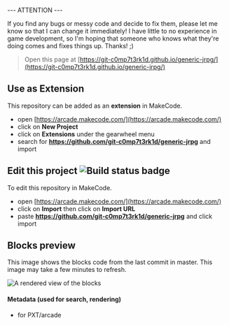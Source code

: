  
--- ATTENTION ---

If you find any bugs or messy code and decide to fix them, please let me know so that I can change it immediately!
 I have little to no experience in game development, so I'm hoping that someone who knows what they're doing comes and fixes things up.
 Thanks! ;)

> Open this page at [https://git-c0mp7t3rk1d.github.io/generic-jrpg/](https://git-c0mp7t3rk1d.github.io/generic-jrpg/)

## Use as Extension

This repository can be added as an **extension** in MakeCode.

* open [https://arcade.makecode.com/](https://arcade.makecode.com/)
* click on **New Project**
* click on **Extensions** under the gearwheel menu
* search for **https://github.com/git-c0mp7t3rk1d/generic-jrpg** and import

## Edit this project ![Build status badge](https://github.com/git-c0mp7t3rk1d/generic-jrpg/workflows/MakeCode/badge.svg)

To edit this repository in MakeCode.

* open [https://arcade.makecode.com/](https://arcade.makecode.com/)
* click on **Import** then click on **Import URL**
* paste **https://github.com/git-c0mp7t3rk1d/generic-jrpg** and click import

## Blocks preview

This image shows the blocks code from the last commit in master.
This image may take a few minutes to refresh.

![A rendered view of the blocks](https://github.com/git-c0mp7t3rk1d/generic-jrpg/raw/master/.github/makecode/blocks.png)

#### Metadata (used for search, rendering)

* for PXT/arcade
<script src="https://makecode.com/gh-pages-embed.js"></script><script>makeCodeRender("{{ site.makecode.home_url }}", "{{ site.github.owner_name }}/{{ site.github.repository_name }}");</script>

